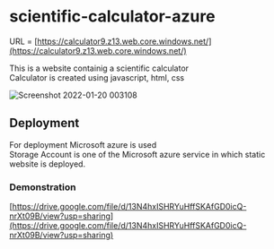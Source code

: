# scientific-calculator-azure

URL = [https://calculator9.z13.web.core.windows.net/](https://calculator9.z13.web.core.windows.net/)

This is a website containig a scientific calculator <br/>
Calculator is created using javascript, html, css

![Screenshot 2022-01-20 003108](https://user-images.githubusercontent.com/88839908/150207530-63b809c5-a6a4-40e9-a990-632cb13dadb6.jpg)

## Deployment 
For deployment Microsoft azure is used <br/>
Storage Account is one of the Microsoft azure service in which static website is deployed.

### Demonstration
[https://drive.google.com/file/d/13N4hxISHRYuHffSKAfGD0icQ-nrXt09B/view?usp=sharing](https://drive.google.com/file/d/13N4hxISHRYuHffSKAfGD0icQ-nrXt09B/view?usp=sharing)
